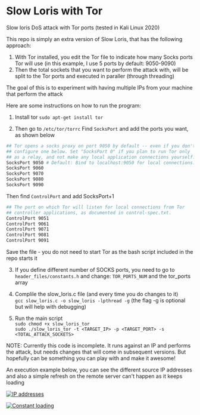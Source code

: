 # Slow Loris with Tor
Slow loris DoS attack with Tor ports (tested in Kali Linux 2020)

This repo is simply an extra version of Slow Loris, that has the following approach:
1. With Tor installed, you edit the Tor file to indicate how many Socks ports Tor will use (in this example, I use 5 ports by default: 9050-9090)
2. Then the total sockets that you want to perform the attack with, will be split to the Tor ports and executed in paraller (through threading)

The goal of this is to experiment with having multiple IPs from your machine that perform the attack

Here are some instructions on how to run the program:
1. Install tor
`sudo apt-get install tor`

2. Then go to `/etc/tor/torrc`
Find `SocksPort` and add the ports you want, as shown below
```bash
## Tor opens a socks proxy on port 9050 by default -- even if you don't
## configure one below. Set "SocksPort 0" if you plan to run Tor only
## as a relay, and not make any local application connections yourself.
SocksPort 9050 # Default: Bind to localhost:9050 for local connections.
SocksPort 9060
SocksPort 9070
SocksPort 9080
SocksPort 9090
```
Then find `ControlPort` and add SocksPort+1
```bash
## The port on which Tor will listen for local connections from Tor
## controller applications, as documented in control-spec.txt.
ControlPort 9051
ControlPort 9061
ControlPort 9071
ControlPort 9081
ControlPort 9091
```

Save the file - you do not need to start Tor as the bash script included in the repo starts it

3. If you define different number of SOCKS ports, you need to go to `header_files/constants.h` and change:
`TOR_PORTS_NUM` and the tor_ports array

4. Complile the slow_loris.c file (and every time you do changes to it)  
`gcc slow_loris.c -o slow_loris -lpthread -g`  (the flag -g is optional but will help with debugging)

5. Run the main script  
`sudo chmod +x slow_loris_tor`  
`sudo ./slow_loris_tor -t <TARGET_IP> -p <TARGET_PORT> -s <TOTAL_ATTACK_SOCKETS>`

NOTE:
Currently this code is incomplete. It runs against an IP and performs the attack, but needs changes that will come in subsequent versions.
But hopefully can be something you can play with and make it awesome!

An execution example below, you can see the different source IP addresses and also a simple refresh on the remote server can't happen as it keeps loading

[![IP addresses](http://i.imgur.com/dwqS5f6.png)]()

[![Constant loading](http://i.imgur.com/8yPJH2x.png)]()
